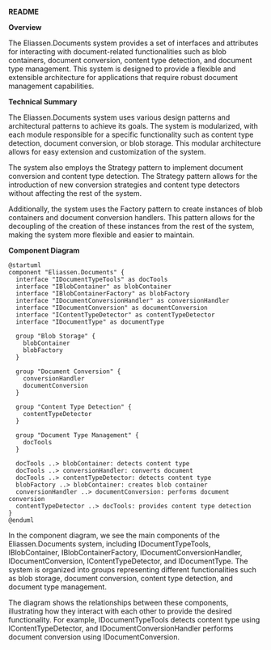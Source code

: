 **README**

**Overview**

The Eliassen.Documents system provides a set of interfaces and attributes for interacting with document-related functionalities such as blob containers, document conversion, content type detection, and document type management. This system is designed to provide a flexible and extensible architecture for applications that require robust document management capabilities.

**Technical Summary**

The Eliassen.Documents system uses various design patterns and architectural patterns to achieve its goals. The system is modularized, with each module responsible for a specific functionality such as content type detection, document conversion, or blob storage. This modular architecture allows for easy extension and customization of the system.

The system also employs the Strategy pattern to implement document conversion and content type detection. The Strategy pattern allows for the introduction of new conversion strategies and content type detectors without affecting the rest of the system.

Additionally, the system uses the Factory pattern to create instances of blob containers and document conversion handlers. This pattern allows for the decoupling of the creation of these instances from the rest of the system, making the system more flexible and easier to maintain.

**Component Diagram**

```plantuml
@startuml
component "Eliassen.Documents" {
  interface "IDocumentTypeTools" as docTools
  interface "IBlobContainer" as blobContainer
  interface "IBlobContainerFactory" as blobFactory
  interface "IDocumentConversionHandler" as conversionHandler
  interface "IDocumentConversion" as documentConversion
  interface "IContentTypeDetector" as contentTypeDetector
  interface "IDocumentType" as documentType
  
  group "Blob Storage" {
    blobContainer
    blobFactory
  }
  
  group "Document Conversion" {
    conversionHandler
    documentConversion
  }
  
  group "Content Type Detection" {
    contentTypeDetector
  }
  
  group "Document Type Management" {
    docTools
  }
  
  docTools ..> blobContainer: detects content type
  docTools ..> conversionHandler: converts document
  docTools ..> contentTypeDetector: detects content type
  blobFactory ..> blobContainer: creates blob container
  conversionHandler ..> documentConversion: performs document conversion
  contentTypeDetector ..> docTools: provides content type detection
}
@enduml
```

In the component diagram, we see the main components of the Eliassen.Documents system, including IDocumentTypeTools, IBlobContainer, IBlobContainerFactory, IDocumentConversionHandler, IDocumentConversion, IContentTypeDetector, and IDocumentType. The system is organized into groups representing different functionalities such as blob storage, document conversion, content type detection, and document type management.

The diagram shows the relationships between these components, illustrating how they interact with each other to provide the desired functionality. For example, IDocumentTypeTools detects content type using IContentTypeDetector, and IDocumentConversionHandler performs document conversion using IDocumentConversion.